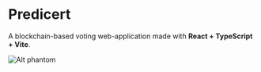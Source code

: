 # Predicert

A blockchain-based voting web-application made with __React + TypeScript + Vite__.

![Alt phantom]()